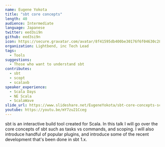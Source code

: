 ```yaml
---
name: Eugene Yokota
title: "sbt core concepts"
length: 40
audience: Intermediate
language: Japanese
twitter: eed3si9n
github: eed3si9n
icon: https://secure.gravatar.com/avatar/8f41595db400be30176f6f04630c2842
organization: Lightbend, inc Tech Lead
tags:
  - Tools
suggestions:
  - Those who want to understand sbt
contributes:
  - sbt
  - scopt
  - scalaxb
speaker_experience:
  - Scala Days
  - NE Scala
  - ScalaWave
slide_url: https://www.slideshare.net/EugeneYokota/sbt-core-concepts-scalamatsuri-2019
youtube: https://youtu.be/mY7zu21Cceg
---
```

sbt is an interactive build tool created for Scala. In this talk I will go over the core concepts of sbt such as tasks vs commands, and scoping. I will also introduce handful of popular plugins, and introduce some of the recent development that's been done in sbt 1.x.
